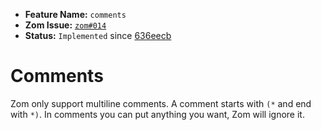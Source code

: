 - **Feature Name:** `comments` 
- **Zom Issue:** [`zom#014`](https://github.com/zom-lang/zom/issues/14)
- **Status:** `Implemented` since [636eecb](https://github.com/zom-lang/zom/commit/636eecb1a937ebf3f6ae614c7f0459a35240c460)

# Comments

Zom only support multiline comments. A comment starts with `(*` and end with `*)`.
In comments you can put anything you want, Zom will ignore it.